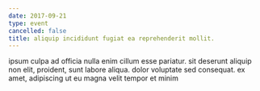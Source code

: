 ```yaml
---
date: 2017-09-21
type: event
cancelled: false
title: aliquip incididunt fugiat ea reprehenderit mollit.
---
```

ipsum culpa ad officia nulla enim cillum esse pariatur. sit deserunt aliquip non elit, proident, sunt labore aliqua. dolor voluptate sed consequat. ex amet, adipiscing ut eu magna velit tempor et minim